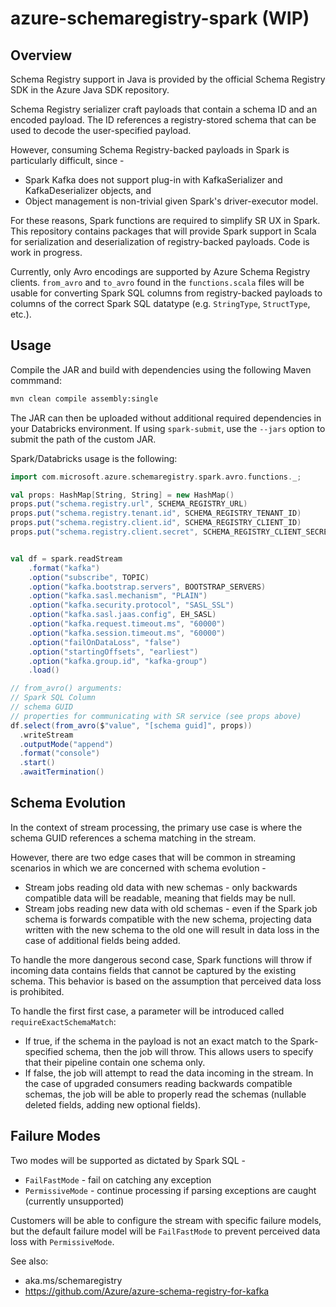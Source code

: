# azure-schemaregistry-spark (WIP)

## Overview

Schema Registry support in Java is provided by the official Schema Registry SDK in the Azure Java SDK repository.

Schema Registry serializer craft payloads that contain a schema ID and an encoded payload.  The ID references a registry-stored schema that can be used to decode the user-specified payload.

However, consuming Schema Registry-backed payloads in Spark is particularly difficult, since - 
- Spark Kafka does not support plug-in with KafkaSerializer and KafkaDeserializer objects, and
- Object management is non-trivial given Spark's driver-executor model.

For these reasons, Spark functions are required to simplify SR UX in Spark.  This repository contains packages that will provide Spark support in Scala for serialization and deserialization of registry-backed payloads.  Code is work in progress.

Currently, only Avro encodings are supported by Azure Schema Registry clients.  `from_avro` and `to_avro` found in the `functions.scala` files will be usable for converting Spark SQL columns from registry-backed payloads to columns of the correct Spark SQL datatype (e.g. `StringType`, `StructType`, etc.).

## Usage

Compile the JAR and build with dependencies using the following Maven commmand:
```bash
mvn clean compile assembly:single
```

The JAR can then be uploaded without additional required dependencies in your Databricks environment.  If using `spark-submit`, use the `--jars` option to submit the path of the custom JAR.

Spark/Databricks usage is the following:

```scala
import com.microsoft.azure.schemaregistry.spark.avro.functions._;

val props: HashMap[String, String] = new HashMap()
props.put("schema.registry.url", SCHEMA_REGISTRY_URL)
props.put("schema.registry.tenant.id", SCHEMA_REGISTRY_TENANT_ID)
props.put("schema.registry.client.id", SCHEMA_REGISTRY_CLIENT_ID)
props.put("schema.registry.client.secret", SCHEMA_REGISTRY_CLIENT_SECRET)


val df = spark.readStream
    .format("kafka")
    .option("subscribe", TOPIC)
    .option("kafka.bootstrap.servers", BOOTSTRAP_SERVERS)
    .option("kafka.sasl.mechanism", "PLAIN")
    .option("kafka.security.protocol", "SASL_SSL")
    .option("kafka.sasl.jaas.config", EH_SASL)
    .option("kafka.request.timeout.ms", "60000")
    .option("kafka.session.timeout.ms", "60000")
    .option("failOnDataLoss", "false")
    .option("startingOffsets", "earliest")
    .option("kafka.group.id", "kafka-group")
    .load()

// from_avro() arguments:
// Spark SQL Column
// schema GUID
// properties for communicating with SR service (see props above)
df.select(from_avro($"value", "[schema guid]", props)) 
  .writeStream
  .outputMode("append")
  .format("console")
  .start()
  .awaitTermination()
```

## Schema Evolution

In the context of stream processing, the primary use case is where the schema GUID references a schema matching in the stream.

However, there are two edge cases that will be common in streaming scenarios in which we are concerned with schema evolution -
- Stream jobs reading old data with new schemas - only backwards compatible data will be readable, meaning that fields may be null.
- Stream jobs reading new data with old schemas - even if the Spark job schema is forwards compatible with the new schema, projecting data written with the new schema to the old one will result in data loss in the case of additional fields being added.

To handle the more dangerous second case, Spark functions will throw if incoming data contains fields that cannot be captured by the existing schema.  This behavior is based on the assumption that perceived data loss is prohibited.

To handle the first first case, a parameter will be introduced called `requireExactSchemaMatch`:
- If true, if the schema in the payload is not an exact match to the Spark-specified schema, then the job will throw.  This allows users to specify that their pipeline contain one schema only.
- If false, the job will attempt to read the data incoming in the stream.  In the case of upgraded consumers reading backwards compatible schemas, the job will be able to properly read the schemas (nullable deleted fields, adding new optional fields).

## Failure Modes

Two modes will be supported as dictated by Spark SQL - 
- `FailFastMode` - fail on catching any exception
- `PermissiveMode` - continue processing if parsing exceptions are caught (currently unsupported)

Customers will be able to configure the stream with specific failure models, but the default failure model will be `FailFastMode` to prevent perceived data loss with `PermissiveMode`.

See also:
- aka.ms/schemaregistry
- https://github.com/Azure/azure-schema-registry-for-kafka

